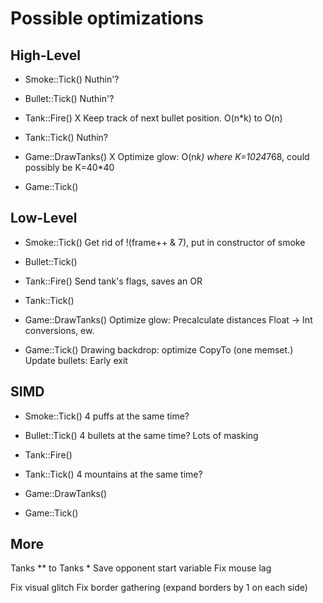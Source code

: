 Possible optimizations
======================
High-Level
----------
* Smoke::Tick()
	Nuthin'?
	
* Bullet::Tick()
	Nuthin'?
	
* Tank::Fire()
X	Keep track of next bullet position. O(n*k) to O(n)
	
* Tank::Tick()
	Nuthin?
	
* Game::DrawTanks()
X	Optimize glow: O(n*k) where K=1024*768, could possibly be K=40*40
	
* Game::Tick()
	

Low-Level
---------
* Smoke::Tick()
	Get rid of !(frame++ & 7), put in constructor of smoke
	
* Bullet::Tick()
	
* Tank::Fire()
	Send tank's flags, saves an OR
	
* Tank::Tick()
	
* Game::DrawTanks()
	Optimize glow: Precalculate distances
	Float -> Int conversions, ew.
	
* Game::Tick()
	Drawing backdrop: optimize CopyTo (one memset.)
	Update bullets: Early exit
	
SIMD
----
* Smoke::Tick()
	4 puffs at the same time?
	
* Bullet::Tick()
	4 bullets at the same time? Lots of masking
	
* Tank::Fire()
	
	
* Tank::Tick()
	4 mountains at the same time?
	
* Game::DrawTanks()
	
* Game::Tick()
	

More
----
Tanks ** to Tanks *
Save opponent start variable
Fix mouse lag

Fix visual glitch
Fix border gathering (expand borders by 1 on each side)